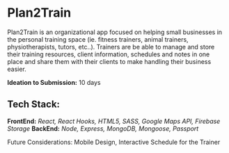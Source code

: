 # Plan2Train
Plan2Train is an organizational app focused on helping small businesses in the personal training space (ie. fitness trainers, animal trainers, physiotherapists, tutors, etc..). Trainers are be able to manage and store their training resources, client information, schedules and notes in one place and share them with their clients to make handling their business easier.   

**Ideation to Submission:** 10 days

## Tech Stack: 
**FrontEnd:** *React, React Hooks, HTML5, SASS, Google Maps API, Firebase Storage*
**BackEnd:** *Node, Express, MongoDB, Mongoose, Passport*

Future Considerations: Mobile Design, Interactive Schedule for the Trainer
